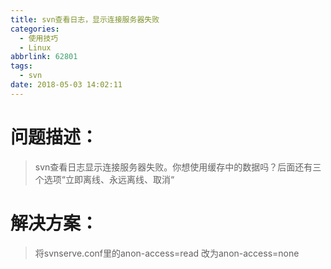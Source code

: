 ```yaml
---
title: svn查看日志，显示连接服务器失败
categories:
  - 使用技巧
  - Linux
abbrlink: 62801
tags:
  - svn
date: 2018-05-03 14:02:11
---
```


# 问题描述：

> svn查看日志显示连接服务器失败。你想使用缓存中的数据吗？后面还有三个选项“立即离线、永远离线、取消“
  <!--more-->
  
# 解决方案：

> 将svnserve.conf里的anon-access=read 改为anon-access=none

